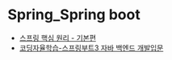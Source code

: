 # Spring_Spring boot
 * [스프링 핵심 원리 - 기본편](./스프링%20핵심%20원리%20-%20기본편)
 * [코딩자율학습-스프링부트3 자바 백엔드 개발입문](./코딩자율학습-스프링부트3_자바%20백엔드%20개발입문/)
